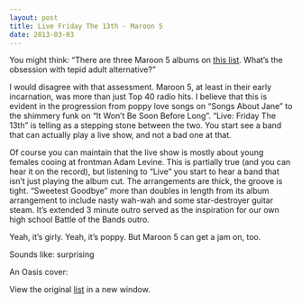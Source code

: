 ```yaml
---
layout: post
title: Live Friday The 13th - Maroon 5
date: 2013-03-03
---
```


You might think: “There are three Maroon 5 albums on [this
list](https://docs.google.com/spreadsheet/pub?key=0ArDppihwaWa6dFdaeV9pOXNTeERqbWVFTFp5bWFuNmc&output=html). What’s
the obsession with tepid adult alternative?”

I would disagree with that assessment. Maroon 5, at least in their early
incarnation, was more than just Top 40 radio hits. I believe that this
is evident in the progression from poppy love songs on “Songs About
Jane” to the shimmery funk on “It Won’t Be Soon Before Long”. “Live:
Friday The 13th” is telling as a stepping stone between the two. You
start see a band that can actually play a live show, and not a bad one
at that.

Of course you can maintain that the live show is mostly about young
females cooing at frontman Adam Levine. This is partially true (and you
can hear it on the record), but listening to “Live” you start to hear a
band that isn’t just playing the album cut. The arrangements are thick,
the groove is tight. “Sweetest Goodbye” more than doubles in length from
its album arrangement to include nasty wah-wah and some star-destroyer
guitar steam. It’s extended 3 minute outro served as the inspiration for
our own high school Battle of the Bands outro.

Yeah, it’s girly. Yeah, it’s poppy. But Maroon 5 can get a jam on, too.

Sounds like: surprising

An Oasis cover:

View the original
[list](https://docs.google.com/spreadsheet/pub?key=0ArDppihwaWa6dFdaeV9pOXNTeERqbWVFTFp5bWFuNmc&output=html) in a
new window.

